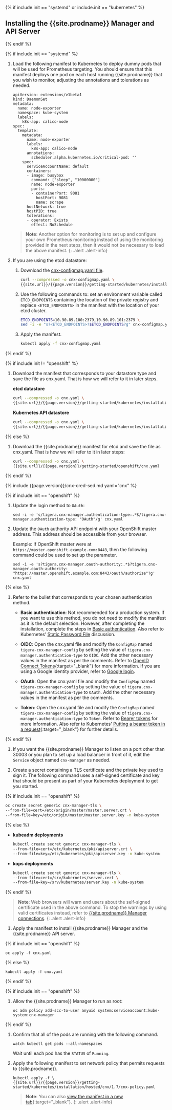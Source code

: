 {% if include.init == "systemd" or include.init == "kubernetes" %}

## <a name="install-cnx-mgr"></a>Installing the {{site.prodname}} Manager and API Server

{% endif %}

{% if include.init == "systemd" %}

1. Load the following manifest to Kubernetes to deploy dummy pods that
   will be used for Prometheus targeting. You should ensure that this manifest
   deploys one pod on each host running {{site.prodname}} that you wish to
   monitor, adjusting the annotations and tolerations as needed.

   ```
   apiVersion: extensions/v1beta1
   kind: DaemonSet
   metadata:
     name: node-exporter
     namespace: kube-system
     labels:
       k8s-app: calico-node
   spec:
     template:
       metadata:
         name: node-exporter
         labels:
           k8s-app: calico-node
         annotations:
           scheduler.alpha.kubernetes.io/critical-pod: ''
       spec:
         serviceAccountName: default
         containers:
         - image: busybox
           command: ["sleep", "10000000"]
           name: node-exporter
           ports:
           - containerPort: 9081
             hostPort: 9081
             name: scrape
         hostNetwork: true
         hostPID: true
         tolerations:
         - operator: Exists
           effect: NoSchedule
   ```
   > **Note**: Another option for monitoring is to set up and configure your own
   > Prometheus monitoring instead of using the monitoring provided in the next
   > steps, then it would not be necessary to load the above manifest.
   {: .alert .alert-info}


1. If you are using the etcd datastore:

   1. Download the [cnx-configmap.yaml file](hosted/cnx/1.7/cnx-configmap.yaml).

      ```bash
      curl --compressed -o cnx-configmap.yaml \
      {{site.url}}/{{page.version}}/getting-started/kubernetes/installation/hosted/cnx/1.7/cnx-configmap.yaml
      ```

   1. Use the following commands to: set an environment variable called `ETCD_ENDPOINTS`
      containing the location of the private registry and replace `<ETCD_ENDPOINTS>` in the manifest
      with the location of your etcd cluster.

      ```bash
      ETCD_ENDPOINTS=10.90.89.100:2379,10.90.89.101:2379 \
      sed -i -e "s?<ETCD_ENDPOINTS>?$ETCD_ENDPOINTS?g" cnx-configmap.yaml
      ```

   1. Apply the manifest.

      ```bash
      kubectl apply -f cnx-configmap.yaml
      ```

{% endif %}

{% if include.init != "openshift" %}

1. Download the manifest that corresponds to your datastore type and save the file
   as cnx.yaml. That is how we will refer to it in later steps.

   **etcd datastore**
   ```bash
   curl --compressed -o cnx.yaml \
   {{site.url}}/{{page.version}}/getting-started/kubernetes/installation/hosted/cnx/1.7/cnx-etcd.yaml
   ```

   **Kubernetes API datastore**
   ```bash
   curl --compressed -o cnx.yaml \
   {{site.url}}/{{page.version}}/getting-started/kubernetes/installation/hosted/cnx/1.7/cnx-kdd.yaml
   ```

{% else %}

1. Download the {{site.prodname}} manifest for etcd and save the file as cnx.yaml. That is how we will refer to it in later steps:

   ```bash
   curl --compressed -o cnx.yaml \
   {{site.url}}/{{page.version}}/getting-started/openshift/cnx.yaml
   ```

{% endif %}

{% include {{page.version}}/cnx-cred-sed.md yaml="cnx" %}

{% if include.init == "openshift" %}

1. Update the login method to `OAuth`:

       sed -i -e 's/tigera.cnx-manager.authentication-type:.*$/tigera.cnx-manager.authentication-type: "OAuth"/g' cnx.yaml

1. Update the `OAuth` authority API endpoint with your OpenShift master address. This address should be accessible from your browser.

   Example: If OpenShift master were at `https://master.openshift.example.com:8443`, then the following command could be used to set up the parameter.

       sed -i -e 's?tigera.cnx-manager.oauth-authority:.*$?tigera.cnx-manager.oauth-authority: "https://master.openshift.example.com:8443/oauth/authorize"?g' cnx.yaml

{% else %}

1. Refer to the bullet that corresponds to your chosen authentication method.

   - **Basic authentication**: Not recommended for a production system. If you want to use this method,
     you do not need to modify the manifest as it is the default selection. However, after completing
     the installation, complete the steps in [Basic authentication]({{site.url}}/{{page.version}}/reference/cnx/authentication#basic-authentication). Also refer to Kubernetes' [Static Password File](https://kubernetes.io/docs/admin/authentication/#static-password-file) discussion.

   - **OIDC**: Open the cnx.yaml file and modify the `ConfigMap` named `tigera-cnx-manager-config`
     by setting the value of `tigera.cnx-manager.authentication-type` to `OIDC`.
     Add the other necessary values in the manifest as per the comments. Refer to
     [OpenID Connect Tokens](https://kubernetes.io/docs/admin/authentication/#openid-connect-tokens){:target="_blank"}
     for more information. If you are using a Google identity provider, refer to
     [Google login]({{site.url}}/{{page.version}}/reference/cnx/authentication#google-login).

   - **OAuth**: Open the cnx.yaml file and modify the `ConfigMap` named `tigera-cnx-manager-config`
     by setting the value of `tigera.cnx-manager.authentication-type` to `OAuth`.
     Add the other necessary values in the manifest as per the comments.

   - **Token**: Open the cnx.yaml file and modify the `ConfigMap` named `tigera-cnx-manager-config`
     by setting the value of `tigera.cnx-manager.authentication-type` to `Token`.
     Refer to [Bearer tokens]({{site.url}}/{{page.version}}/reference/cnx/authentication#bearer-tokens)
     for more information. Also refer to Kubernetes' [Putting a bearer token in a request](https://kubernetes.io/docs/admin/authentication/#putting-a-bearer-token-in-a-request){:target="_blank"}
     for further details.<br>

{% endif %}

1. If you want the {{site.prodname}} Manager to listen on a port other than
   30003 or you plan to set up a load balancer in front of it, edit the
   `Service` object named `cnx-manager` as needed.  

1. Create a secret containing a TLS certificate and the private key used to
   sign it. The following command uses a self-signed certificate and key that
   should be present as part of your Kubernetes deployment to get you started.

{% if include.init == "openshift" %}

   ```bash
   oc create secret generic cnx-manager-tls \
   --from-file=cert=/etc/origin/master/master.server.crt \
   --from-file=key=/etc/origin/master/master.server.key -n kube-system
   ```

{% else %}

  - **kubeadm deployments**
    ```bash
    kubectl create secret generic cnx-manager-tls \
    --from-file=cert=/etc/kubernetes/pki/apiserver.crt \
    --from-file=key=/etc/kubernetes/pki/apiserver.key -n kube-system
    ```

  - **kops deployments**
    ```bash
    kubectl create secret generic cnx-manager-tls \
    --from-file=cert=/srv/kubernetes/server.cert \
    --from-file=key=/srv/kubernetes/server.key -n kube-system
    ```

{% endif %}

   > **Note**: Web browsers will warn end users about the self-signed certificate
   > used in the above command. To stop the warnings by using valid certificates
   > instead, refer to [{{site.prodname}} Manager connections]({{site.url}}/{{page.version}}/usage/encrypt-comms#{{site.prodnamedash}}-manager-connections).
   {: .alert .alert-info}

1. Apply the manifest to install {{site.prodname}} Manager and the {{site.prodname}} API server.

{% if include.init == "openshift" %}

   ```
   oc apply -f cnx.yaml
   ```

{% else %}

   ```
   kubectl apply -f cnx.yaml
   ```

{% endif %}

{% if include.init == "openshift" %}

1. Allow the {{site.prodname}} Manager to run as root:

       oc adm policy add-scc-to-user anyuid system:serviceaccount:kube-system:cnx-manager

{% endif %}

1. Confirm that all of the pods are running with the following command.

   ```
   watch kubectl get pods --all-namespaces
   ```

   Wait until each pod has the `STATUS` of `Running`.

1. Apply the following manifest to set network policy that permits requests to {{site.prodname}}.

   ```
   kubectl apply -f \
   {{site.url}}/{{page.version}}/getting-started/kubernetes/installation/hosted/cnx/1.7/cnx-policy.yaml
   ```

   > **Note**: You can also
   > [view the manifest in a new tab]({{site.url}}/{{page.version}}/getting-started/kubernetes/installation/hosted/cnx/1.7/cnx-policy.yaml){:target="_blank"}.
   {: .alert .alert-info}
